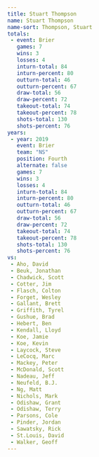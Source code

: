 ```yaml
---
title: Stuart Thompson
name: Stuart Thompson
name-sort: Thompson, Stuart
totals:
 - event: Brier
   games: 7
   wins: 3
   losses: 4
   inturn-total: 84
   inturn-percent: 80
   outturn-total: 46
   outturn-percent: 67
   draw-total: 56
   draw-percent: 72
   takeout-total: 74
   takeout-percent: 78
   shots-total: 130
   shots-percent: 76
years:
 - year: 2019
   event: Brier
   team: "NS"
   position: Fourth
   alternate: false
   games: 7
   wins: 3
   losses: 4
   inturn-total: 84
   inturn-percent: 80
   outturn-total: 46
   outturn-percent: 67
   draw-total: 56
   draw-percent: 72
   takeout-total: 74
   takeout-percent: 78
   shots-total: 130
   shots-percent: 76
vs:
 - Aho, David
 - Beuk, Jonathan
 - Chadwick, Scott
 - Cotter, Jim
 - Flasch, Colton
 - Forget, Wesley
 - Gallant, Brett
 - Griffith, Tyrel
 - Gushue, Brad
 - Hebert, Ben
 - Kendall, Lloyd
 - Koe, Jamie
 - Koe, Kevin
 - Laycock, Steve
 - LeCocq, Marc
 - Mackey, Peter
 - McDonald, Scott
 - Nadeau, Jeff
 - Neufeld, B.J.
 - Ng, Matt
 - Nichols, Mark
 - Odishaw, Grant
 - Odishaw, Terry
 - Parsons, Cole
 - Pinder, Jordan
 - Sawatsky, Rick
 - St.Louis, David
 - Walker, Geoff
---
```

